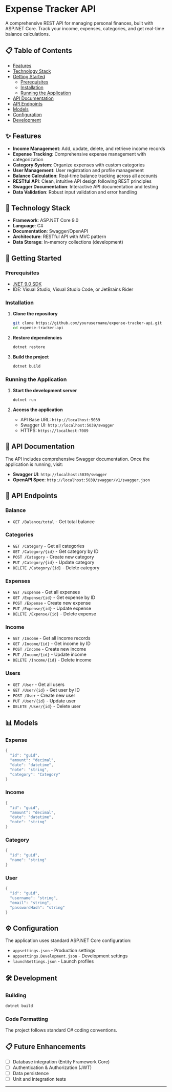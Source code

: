 # Expense Tracker API

A comprehensive REST API for managing personal finances, built with ASP.NET Core. Track your income, expenses, categories, and get real-time balance calculations.

## 📋 Table of Contents

- [Features](#features)
- [Technology Stack](#technology-stack)
- [Getting Started](#getting-started)
  - [Prerequisites](#prerequisites)
  - [Installation](#installation)
  - [Running the Application](#running-the-application)
- [API Documentation](#api-documentation)
- [API Endpoints](#api-endpoints)
- [Models](#models)
- [Configuration](#configuration)
- [Development](#development)

## ✨ Features

- **Income Management**: Add, update, delete, and retrieve income records
- **Expense Tracking**: Comprehensive expense management with categorization
- **Category System**: Organize expenses with custom categories
- **User Management**: User registration and profile management
- **Balance Calculation**: Real-time balance tracking across all accounts
- **RESTful API**: Clean, intuitive API design following REST principles
- **Swagger Documentation**: Interactive API documentation and testing
- **Data Validation**: Robust input validation and error handling

## 🚀 Technology Stack

- **Framework**: ASP.NET Core 9.0
- **Language**: C#
- **Documentation**: Swagger/OpenAPI
- **Architecture**: RESTful API with MVC pattern
- **Data Storage**: In-memory collections (development)

## 🏁 Getting Started

### Prerequisites

- [.NET 9.0 SDK](https://dotnet.microsoft.com/download/dotnet/9.0)
- IDE: Visual Studio, Visual Studio Code, or JetBrains Rider

### Installation

1. **Clone the repository**
   ```bash
   git clone https://github.com/yourusername/expense-tracker-api.git
   cd expense-tracker-api
   ```

2. **Restore dependencies**
   ```bash
   dotnet restore
   ```

3. **Build the project**
   ```bash
   dotnet build
   ```

### Running the Application

1. **Start the development server**
   ```bash
   dotnet run
   ```

2. **Access the application**
   - API Base URL: `http://localhost:5039`
   - Swagger UI: `http://localhost:5039/swagger`
   - HTTPS: `https://localhost:7089`

## 📖 API Documentation

The API includes comprehensive Swagger documentation. Once the application is running, visit:
- **Swagger UI**: `http://localhost:5039/swagger`
- **OpenAPI Spec**: `http://localhost:5039/swagger/v1/swagger.json`

## 🔗 API Endpoints

### Balance
- `GET /Balance/total` - Get total balance

### Categories
- `GET /Category` - Get all categories
- `GET /Category/{id}` - Get category by ID
- `POST /Category` - Create new category
- `PUT /Category/{id}` - Update category
- `DELETE /Category/{id}` - Delete category

### Expenses
- `GET /Expense` - Get all expenses
- `GET /Expense/{id}` - Get expense by ID
- `POST /Expense` - Create new expense
- `PUT /Expense/{id}` - Update expense
- `DELETE /Expense/{id}` - Delete expense

### Income
- `GET /Income` - Get all income records
- `GET /Income/{id}` - Get income by ID
- `POST /Income` - Create new income
- `PUT /Income/{id}` - Update income
- `DELETE /Income/{id}` - Delete income

### Users
- `GET /User` - Get all users
- `GET /User/{id}` - Get user by ID
- `POST /User` - Create new user
- `PUT /User/{id}` - Update user
- `DELETE /User/{id}` - Delete user

## 📊 Models

### Expense
```csharp
{
  "id": "guid",
  "amount": "decimal",
  "date": "datetime",
  "note": "string",
  "category": "Category"
}
```

### Income
```csharp
{
  "id": "guid",
  "amount": "decimal",
  "date": "datetime",
  "note": "string"
}
```

### Category
```csharp
{
  "id": "guid",
  "name": "string"
}
```

### User
```csharp
{
  "id": "guid",
  "username": "string",
  "email": "string",
  "passwordHash": "string"
}
```

## ⚙️ Configuration

The application uses standard ASP.NET Core configuration:

- `appsettings.json` - Production settings
- `appsettings.Development.json` - Development settings
- `launchSettings.json` - Launch profiles

## 🛠️ Development

### Building
```bash
dotnet build
```

### Code Formatting
The project follows standard C# coding conventions.

## 📋 Future Enhancements

- [ ] Database integration (Entity Framework Core)
- [ ] Authentication & Authorization (JWT)
- [ ] Data persistence
- [ ] Unit and integration tests

---

